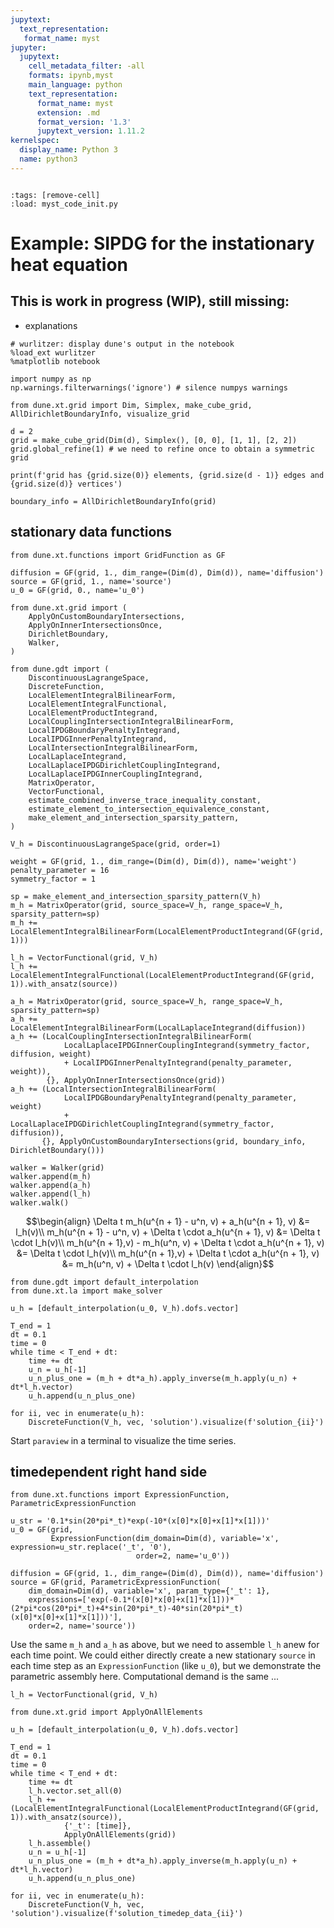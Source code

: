 ```yaml
---
jupytext:
  text_representation:
   format_name: myst
jupyter:
  jupytext:
    cell_metadata_filter: -all
    formats: ipynb,myst
    main_language: python
    text_representation:
      format_name: myst
      extension: .md
      format_version: '1.3'
      jupytext_version: 1.11.2
kernelspec:
  display_name: Python 3
  name: python3
---
```


```{try_on_binder}
```

```{code-cell}
:tags: [remove-cell]
:load: myst_code_init.py
```

# Example: SIPDG for the instationary heat equation

## This is work in progress (WIP), still missing:

* explanations

```{code-cell}
# wurlitzer: display dune's output in the notebook
%load_ext wurlitzer
%matplotlib notebook

import numpy as np
np.warnings.filterwarnings('ignore') # silence numpys warnings
```

```{code-cell}
from dune.xt.grid import Dim, Simplex, make_cube_grid, AllDirichletBoundaryInfo, visualize_grid

d = 2
grid = make_cube_grid(Dim(d), Simplex(), [0, 0], [1, 1], [2, 2])
grid.global_refine(1) # we need to refine once to obtain a symmetric grid

print(f'grid has {grid.size(0)} elements, {grid.size(d - 1)} edges and {grid.size(d)} vertices')

boundary_info = AllDirichletBoundaryInfo(grid)
```

## stationary data functions

```{code-cell}
from dune.xt.functions import GridFunction as GF

diffusion = GF(grid, 1., dim_range=(Dim(d), Dim(d)), name='diffusion')
source = GF(grid, 1., name='source')
u_0 = GF(grid, 0., name='u_0')
```

```{code-cell}
from dune.xt.grid import (
    ApplyOnCustomBoundaryIntersections,
    ApplyOnInnerIntersectionsOnce,
    DirichletBoundary,
    Walker,
)

from dune.gdt import (
    DiscontinuousLagrangeSpace,
    DiscreteFunction,
    LocalElementIntegralBilinearForm,
    LocalElementIntegralFunctional,
    LocalElementProductIntegrand,
    LocalCouplingIntersectionIntegralBilinearForm,
    LocalIPDGBoundaryPenaltyIntegrand,
    LocalIPDGInnerPenaltyIntegrand,
    LocalIntersectionIntegralBilinearForm,
    LocalLaplaceIntegrand,
    LocalLaplaceIPDGDirichletCouplingIntegrand,
    LocalLaplaceIPDGInnerCouplingIntegrand,
    MatrixOperator,
    VectorFunctional,
    estimate_combined_inverse_trace_inequality_constant,
    estimate_element_to_intersection_equivalence_constant,
    make_element_and_intersection_sparsity_pattern,
)

V_h = DiscontinuousLagrangeSpace(grid, order=1)
```

```{code-cell}
weight = GF(grid, 1., dim_range=(Dim(d), Dim(d)), name='weight')
penalty_parameter = 16
symmetry_factor = 1

sp = make_element_and_intersection_sparsity_pattern(V_h)
m_h = MatrixOperator(grid, source_space=V_h, range_space=V_h, sparsity_pattern=sp)
m_h += LocalElementIntegralBilinearForm(LocalElementProductIntegrand(GF(grid, 1)))

l_h = VectorFunctional(grid, V_h)
l_h += LocalElementIntegralFunctional(LocalElementProductIntegrand(GF(grid, 1)).with_ansatz(source))

a_h = MatrixOperator(grid, source_space=V_h, range_space=V_h, sparsity_pattern=sp)
a_h += LocalElementIntegralBilinearForm(LocalLaplaceIntegrand(diffusion))
a_h += (LocalCouplingIntersectionIntegralBilinearForm(
            LocalLaplaceIPDGInnerCouplingIntegrand(symmetry_factor, diffusion, weight)
            + LocalIPDGInnerPenaltyIntegrand(penalty_parameter, weight)),
        {}, ApplyOnInnerIntersectionsOnce(grid))
a_h += (LocalIntersectionIntegralBilinearForm(
            LocalIPDGBoundaryPenaltyIntegrand(penalty_parameter, weight)
            + LocalLaplaceIPDGDirichletCouplingIntegrand(symmetry_factor, diffusion)),
       {}, ApplyOnCustomBoundaryIntersections(grid, boundary_info, DirichletBoundary()))

walker = Walker(grid)
walker.append(m_h)
walker.append(a_h)
walker.append(l_h)
walker.walk()
```

$$\begin{align}
\Delta t m_h(u^{n + 1} - u^n, v) + a_h(u^{n + 1}, v) &= l_h(v)\\
m_h(u^{n + 1} - u^n, v) + \Delta t \cdot a_h(u^{n + 1}, v) &= \Delta t \cdot l_h(v)\\
m_h(u^{n + 1},v) - m_h(u^n, v) + \Delta t \cdot a_h(u^{n + 1}, v) &= \Delta t \cdot l_h(v)\\
m_h(u^{n + 1},v) + \Delta t \cdot a_h(u^{n + 1}, v) &= m_h(u^n, v) + \Delta t \cdot l_h(v)
\end{align}$$

```{code-cell}
from dune.gdt import default_interpolation
from dune.xt.la import make_solver

u_h = [default_interpolation(u_0, V_h).dofs.vector]

T_end = 1
dt = 0.1
time = 0
while time < T_end + dt:
    time += dt
    u_n = u_h[-1]
    u_n_plus_one = (m_h + dt*a_h).apply_inverse(m_h.apply(u_n) + dt*l_h.vector)
    u_h.append(u_n_plus_one)
```

```{code-cell}
for ii, vec in enumerate(u_h):
    DiscreteFunction(V_h, vec, 'solution').visualize(f'solution_{ii}')
```

Start `paraview` in a terminal to visualize the time series.


## timedependent right hand side

```{code-cell}
from dune.xt.functions import ExpressionFunction, ParametricExpressionFunction

u_str = '0.1*sin(20*pi*_t)*exp(-10*(x[0]*x[0]+x[1]*x[1]))'
u_0 = GF(grid,
         ExpressionFunction(dim_domain=Dim(d), variable='x', expression=u_str.replace('_t', '0'),
                            order=2, name='u_0'))

diffusion = GF(grid, 1., dim_range=(Dim(d), Dim(d)), name='diffusion')
source = GF(grid, ParametricExpressionFunction(
    dim_domain=Dim(d), variable='x', param_type={'_t': 1},
    expressions=['exp(-0.1*(x[0]*x[0]+x[1]*x[1]))*(2*pi*cos(20*pi*_t)+4*sin(20*pi*_t)-40*sin(20*pi*_t)(x[0]*x[0]+x[1]*x[1]))'],
    order=2, name='source'))
```

Use the same `m_h` and `a_h` as above, but we need to assemble `l_h` anew for each time point. We could either directly create a new stationary `source` in each time step as an `ExpressionFunction` (like `u_0`), but we demonstrate the parametric assembly here. Computational demand is the same ...

```{code-cell}
l_h = VectorFunctional(grid, V_h)
```

```{code-cell}
from dune.xt.grid import ApplyOnAllElements

u_h = [default_interpolation(u_0, V_h).dofs.vector]

T_end = 1
dt = 0.1
time = 0
while time < T_end + dt:
    time += dt
    l_h.vector.set_all(0)
    l_h += (LocalElementIntegralFunctional(LocalElementProductIntegrand(GF(grid, 1)).with_ansatz(source)),
            {'_t': [time]},
            ApplyOnAllElements(grid))
    l_h.assemble()
    u_n = u_h[-1]
    u_n_plus_one = (m_h + dt*a_h).apply_inverse(m_h.apply(u_n) + dt*l_h.vector)
    u_h.append(u_n_plus_one)
```

```{code-cell}
for ii, vec in enumerate(u_h):
    DiscreteFunction(V_h, vec, 'solution').visualize(f'solution_timedep_data_{ii}')
```

